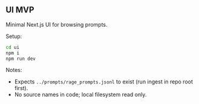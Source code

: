 ## UI MVP

Minimal Next.js UI for browsing prompts.

Setup:
```bash
cd ui
npm i
npm run dev
```

Notes:
- Expects `../prompts/rage_prompts.jsonl` to exist (run ingest in repo root first).
- No source names in code; local filesystem read only.


